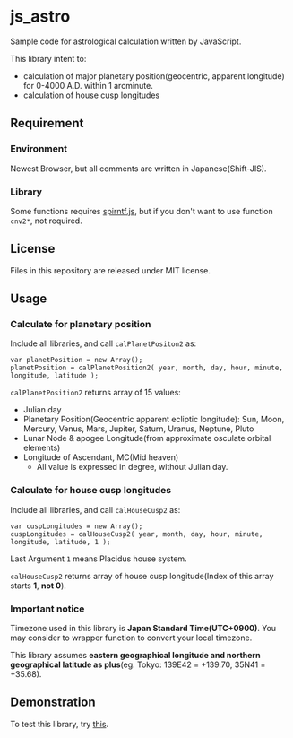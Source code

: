 # js_astro
Sample code for astrological calculation written by JavaScript.

This library intent to:

* calculation of major planetary position(geocentric, apparent longitude) for 0-4000 A.D. within 1 arcminute.
* calculation of house cusp longitudes

## Requirement
### Environment
Newest Browser, but all comments are written in Japanese(Shift-JIS).

### Library
Some functions requires [spirntf.js](https://github.com/alexei/sprintf.js), but if you don't want to use function `cnv2*`, not required.

## License
Files in this repository are released under MIT license.

## Usage
### Calculate for planetary position
Include all libraries, and call `calPlanetPositon2` as:

```
var planetPosition = new Array();
planetPosition = calPlanetPosition2( year, month, day, hour, minute, longitude, latitude );
```

`calPlanetPosition2` returns array of 15 values:

* Julian day
* Planetary Position(Geocentric apparent ecliptic longitude): Sun, Moon, Mercury, Venus, Mars, Jupiter, Saturn, Uranus, Neptune, Pluto
* Lunar Node & apogee Longitude(from approximate osculate orbital elements)
* Longitude of Ascendant, MC(Mid heaven)
	* All value is expressed in degree, without Julian day.

### Calculate for house cusp longitudes

Include all libraries, and call `calHouseCusp2` as:

```
var cuspLongitudes = new Array();
cuspLongitudes = calHouseCusp2( year, month, day, hour, minute, longitude, latitude, 1 );
```

Last Argument `1` means Placidus house system.

`calHouseCusp2` returns array of house cusp longitude(Index of this array starts **1**, **not 0**).

### Important notice
Timezone used in this library is **Japan Standard Time(UTC+0900)**. You may consider to wrapper function to convert your local timezone.

This library assumes **eastern geographical longitude and northern geographical latitude as plus**(eg. Tokyo: 139E42 = +139.70, 35N41 = +35.68).

## Demonstration
To test this library, try [this](http://astsakai.halfmoon.jp/fortune/platest_js.html).
